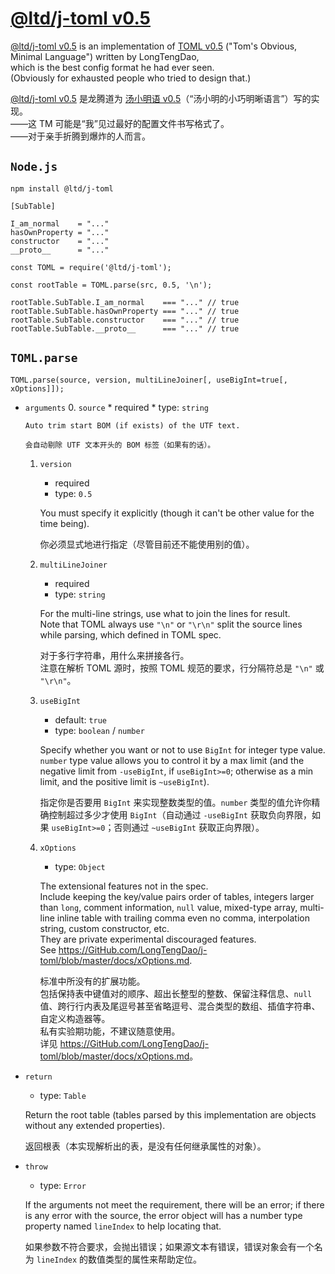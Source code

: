 

[@ltd/j-toml v0.5]
==================


[@ltd/j-toml v0.5] is an implementation of [TOML v0.5] ("Tom's Obvious, Minimal Language") written by LongTengDao,  
which is the best config format he had ever seen.  
(Obviously for exhausted people who tried to design that.)

[@ltd/j-toml v0.5] 是龙腾道为 [汤小明语 v0.5]（“汤小明的小巧明晰语言”）写的实现。  
——这 TM 可能是“我”见过最好的配置文件书写格式了。  
——对于亲手折腾到爆炸的人而言。


`Node.js`
---------

```
npm install @ltd/j-toml
```

```
[SubTable]

I_am_normal    = "..."
hasOwnProperty = "..."
constructor    = "..."
__proto__      = "..."
```

```
const TOML = require('@ltd/j-toml');

const rootTable = TOML.parse(src, 0.5, '\n');

rootTable.SubTable.I_am_normal    === "..." // true
rootTable.SubTable.hasOwnProperty === "..." // true
rootTable.SubTable.constructor    === "..." // true
rootTable.SubTable.__proto__      === "..." // true
```


`TOML.parse`
------------

```
TOML.parse(source, version, multiLineJoiner[, useBigInt=true[, xOptions]]);
```

*   `arguments`
    0.  `source`
        *   required
        *   type: `string`
        
        Auto trim start BOM (if exists) of the UTF text.
        
        会自动剔除 UTF 文本开头的 BOM 标签（如果有的话）。
        
    1.  `version`
        *   required
        *   type: `0.5`
        
        You must specify it explicitly (though it can't be other value for the time being).
        
        你必须显式地进行指定（尽管目前还不能使用别的值）。
        
    2.  `multiLineJoiner`
        *   required
        *   type: `string`
        
        For the multi-line strings, use what to join the lines for result.  
        Note that TOML always use `"\n"` or `"\r\n"` split the source lines while parsing, which defined in TOML spec.
        
        对于多行字符串，用什么来拼接各行。  
        注意在解析 TOML 源时，按照 TOML 规范的要求，行分隔符总是 `"\n"` 或 `"\r\n"`。
        
    3.  `useBigInt`
        *   default: `true`
        *   type: `boolean` / `number`
        
        Specify whether you want or not to use `BigInt` for integer type value. `number` type value allows you to control it by a max limit (and the negative limit from `-useBigInt`, if `useBigInt>=0`; otherwise as a min limit, and the positive limit is `~useBigInt`).
        
        指定你是否要用 `BigInt` 来实现整数类型的值。`number` 类型的值允许你精确控制超过多少才使用 `BigInt`（自动通过 `-useBigInt` 获取负向界限，如果 `useBigInt>=0`；否则通过 `~useBigInt` 获取正向界限）。
        
    4.  `xOptions`
        *   type: `Object`
        
        The extensional features not in the spec.  
        Include keeping the key/value pairs order of tables, integers larger than `long`, comment information, `null` value, mixed-type array, multi-line inline table with trailing comma even no comma, interpolation string, custom constructor, etc.  
        They are private experimental discouraged features.  
        See <https://GitHub.com/LongTengDao/j-toml/blob/master/docs/xOptions.md>.
        
        标准中所没有的扩展功能。  
        包括保持表中键值对的顺序、超出长整型的整数、保留注释信息、`null` 值、跨行行内表及尾逗号甚至省略逗号、混合类型的数组、插值字符串、自定义构造器等。  
        私有实验期功能，不建议随意使用。  
        详见 <https://GitHub.com/LongTengDao/j-toml/blob/master/docs/xOptions.md>。
    
*   `return`
    *   type: `Table`
    
    Return the root table (tables parsed by this implementation are objects without any extended properties).
    
    返回根表（本实现解析出的表，是没有任何继承属性的对象）。
    
*   `throw`
    *   type: `Error`
    
    If the arguments not meet the requirement, there will be an error; if there is any error with the source, the error object will has a number type property named `lineIndex` to help locating that.
    
    如果参数不符合要求，会抛出错误；如果源文本有错误，错误对象会有一个名为 `lineIndex` 的数值类型的属性来帮助定位。


[@ltd/j-toml v0.5]: https://www.npmjs.com/package/@ltd/j-toml

[TOML v0.5]: https://GitHub.com/toml-lang/toml/blob/master/versions/en/toml-v0.5.0.md

[汤小明语 v0.5]: https://GitHub.com/LongTengDao/toml-lang/blob/龙腾道-译/versions/cn/toml-v0.5.0.md
